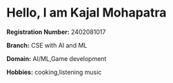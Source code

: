 # Hello, I am **Kajal Mohapatra** 

**Registration Number:** 2402081017

**Branch:** CSE with AI and ML

**Domain:**  AI/ML,Game development 

**Hobbies:** cooking,listening music